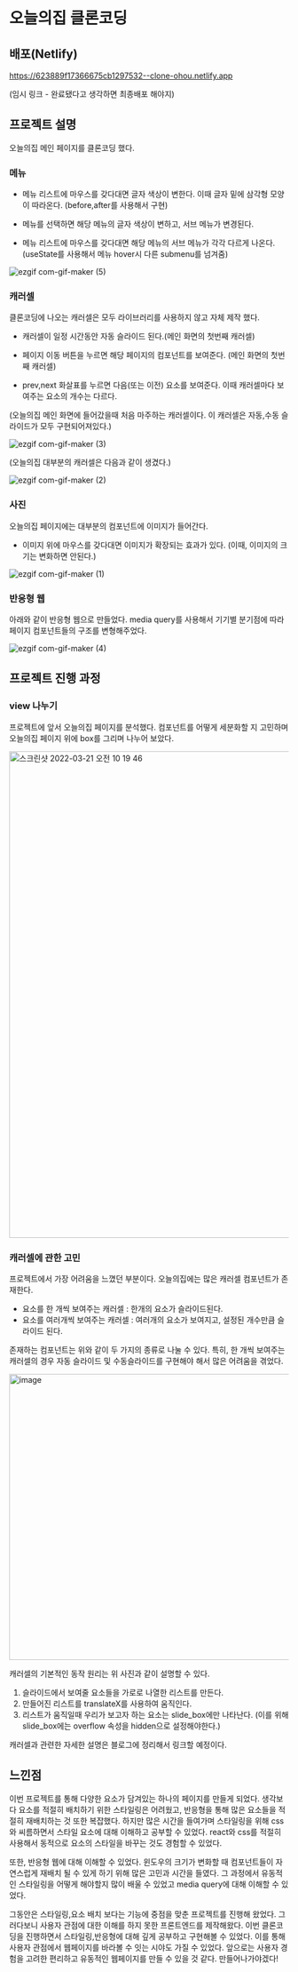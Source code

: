 # 오늘의집 클론코딩

## 배포(Netlify)

https://623889f17366675cb1297532--clone-ohou.netlify.app

(임시 링크 - 완료됐다고 생각하면 최종배포 해야지)

## 프로젝트 설명

오늘의집 메인 페이지를 클론코딩 했다.

### 메뉴

- 메뉴 리스트에 마우스를 갖다대면 글자 색상이 변한다. 이때 글자 밑에 삼각형 모양이 따라온다. (before,after를 사용해서 구현)

- 메뉴를 선택하면 해당 메뉴의 글자 색상이 변하고, 서브 메뉴가 변경된다.

- 메뉴 리스트에 마우스를 갖다대면 해당 메뉴의 서브 메뉴가 각각 다르게 나온다.(useState를 사용해서 메뉴 hover시 다른 submenu를 넘겨줌)

![ezgif com-gif-maker (5)](https://user-images.githubusercontent.com/48446896/159197649-72241073-5b53-4e61-94ea-76e4367dd0cf.gif)

### 캐러셀

클론코딩에 나오는 캐러셀은 모두 라이브러리를 사용하지 않고 자체 제작 했다.

- 캐러셀이 일정 시간동안 자동 슬라이드 된다.(메인 화면의 첫번째 캐러셀)

- 페이지 이동 버튼을 누르면 해당 페이지의 컴포넌트를 보여준다. (메인 화면의 첫번째 캐러셀)

- prev,next 화살표를 누르면 다음(또는 이전) 요소를 보여준다. 이때 캐러셀마다 보여주는 요소의 개수는 다르다.

(오늘의집 메인 화면에 들어갔을때 처음 마주하는 캐러셀이다. 이 캐러셀은 자동,수동 슬라이드가 모두 구현되어져있다.)

![ezgif com-gif-maker (3)](https://user-images.githubusercontent.com/48446896/159197641-f7873108-8a18-4e83-81e3-81e4c2f355f3.gif)

(오늘의집 대부분의 캐러셀은 다음과 같이 생겼다.)

![ezgif com-gif-maker (2)](https://user-images.githubusercontent.com/48446896/159197637-337c93e4-eb26-4c75-a00c-bac79ac7ade0.gif)

### 사진

오늘의집 페이지에는 대부분의 컴포넌트에 이미지가 들어간다.

- 이미지 위에 마우스를 갖다대면 이미지가 확장되는 효과가 있다.
  (이때, 이미지의 크기는 변화하면 안된다.)

![ezgif com-gif-maker (1)](https://user-images.githubusercontent.com/48446896/159197628-b94d4d58-897b-454c-9fcd-7dbd57898877.gif)

### 반응형 웹

아래와 같이 반응형 웹으로 만들었다.
media query를 사용해서 기기별 분기점에 따라 페이지 컴포넌트들의 구조를 변형해주었다.

![ezgif com-gif-maker (4)](https://user-images.githubusercontent.com/48446896/159197644-7998e6e5-44d1-4f9a-9ad8-50ef4e752f03.gif)

## 프로젝트 진행 과정

### view 나누기

프로젝트에 앞서 오늘의집 페이지를 분석했다. 컴포넌트를 어떻게 세분화할 지 고민하며 오늘의집 페이지 위에 box를 그리며 나누어 보았다.

<img width="876" alt="스크린샷 2022-03-21 오전 10 19 46" src="https://user-images.githubusercontent.com/48446896/159277529-d524e751-32e2-46c1-b90b-2f229b7e9a60.png">

### 캐러셀에 관한 고민

프로젝트에서 가장 어려움을 느꼈던 부분이다. 오늘의집에는 많은 캐러셀 컴포넌트가 존재한다.

- 요소를 한 개씩 보여주는 캐러셀 : 한개의 요소가 슬라이드된다.
- 요소를 여러개씩 보여주는 캐러셀 : 여러개의 요소가 보여지고, 설정된 개수만큼 슬라이드 된다.

존재하는 컴포넌트는 위와 같이 두 가지의 종류로 나눌 수 있다.
특히, 한 개씩 보여주는 캐러셀의 경우 자동 슬라이드 및 수동슬라이드를 구현해야 해서 많은 어려움을 겪었다.

<img width="515" alt="image" src="https://user-images.githubusercontent.com/48446896/159278452-35627176-da3c-4903-817f-ae593af82abf.png">

캐러셀의 기본적인 동작 원리는 위 사진과 같이 설명할 수 있다.

1. 슬라이드에서 보여줄 요소들을 가로로 나열한 리스트를 만든다.
2. 만들어진 리스트를 translateX를 사용하여 움직인다.
3. 리스트가 움직일때 우리가 보고자 하는 요소는 slide_box에만 나타난다. (이를 위해 slide_box에는 overflow 속성을 hidden으로 설정해야한다.)

캐러셀과 관련한 자세한 설명은 블로그에 정리해서 링크할 예정이다.

## 느낀점

이번 프로젝트를 통해 다양한 요소가 담겨있는 하나의 페이지를 만들게 되었다. 생각보다 요소를 적절히 배치하기 위한 스타일링은 어려웠고, 반응형을 통해 많은 요소들을 적절히 재배치하는 것 또한 복잡했다.
하지만 많은 시간을 들여가며 스타일링을 위해 css와 씨름하면서 스타일 요소에 대해 이해하고 공부할 수 있었다. react와 css를 적절히 사용해서 동적으로 요소의 스타일을 바꾸는 것도 경험할 수 있었다.

또한, 반응형 웹에 대해 이해할 수 있었다. 윈도우의 크기가 변화할 때 컴포넌트들이 자연스럽게 재배치 될 수 있게 하기 위해 많은 고민과 시간을 들였다. 그 과정에서 유동적인 스타일링을 어떻게 해야할지 많이 배울 수 있었고 media query에 대해 이해할 수 있었다.

그동안은 스타일링,요소 배치 보다는 기능에 중점을 맞춘 프로젝트를 진행해 왔었다. 그러다보니 사용자 관점에 대한 이해를 하지 못한 프론트엔드를 제작해왔다. 이번 클론코딩을 진행하면서 스타일링,반응형에 대해 깊게 공부하고 구현해볼 수 있었다. 이를 통해 사용자 관점에서 웹페이지를 바라볼 수 잇는 시야도 가질 수 있었다. 앞으로는 사용자 경험을 고려한 편리하고 유동적인 웹페이지를 만들 수 있을 것 같다. 만들어나가야겠다!
